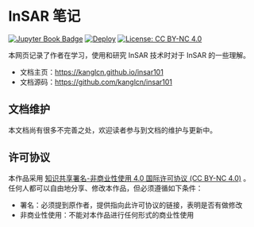 # InSAR 笔记

[![Jupyter Book Badge](https://jupyterbook.org/badge.svg)](https://kanglcn.github.io/insar101/)
[![Deploy](https://github.com/kanglcn/insar101/actions/workflows/deploy.yml/badge.svg)](https://github.com/kanglcn/insar101/actions/workflows/deploy.yml)
[![License: CC BY-NC 4.0](https://img.shields.io/badge/License-CC%20BY--NC%204.0-blue.svg)](https://creativecommons.org/licenses/by-nc/4.0/deed.zh)

本网页记录了作者在学习，使用和研究 InSAR 技术时对于 InSAR 的一些理解。

- 文档主页：<https://kanglcn.github.io/insar101>
- 文档源码：<https://github.com/kanglcn/insar101>

## 文档维护

本文档尚有很多不完善之处，欢迎读者参与到文档的维护与更新中。

## 许可协议

本作品采用 [知识共享署名-非商业性使用 4.0 国际许可协议 (CC BY-NC 4.0)](https://creativecommons.org/licenses/by-nc/4.0/deed.zh) 。
任何人都可以自由地分享、修改本作品，但必须遵循如下条件：

- 署名：必须提到原作者，提供指向此许可协议的链接，表明是否有做修改
- 非商业性使用：不能对本作品进行任何形式的商业性使用
